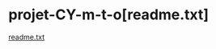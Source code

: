 # projet-CY-m-t-o[readme.txt]
[readme.txt](https://github.com/zakarialeshob/projet-CY-m-t-o/files/10583515/readme.txt)
